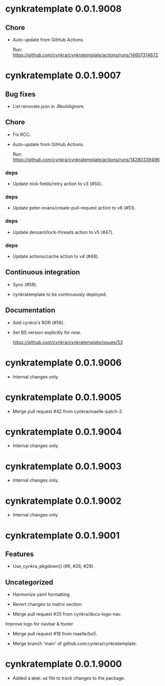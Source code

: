 <!-- NEWS.md is maintained by https://fledge.cynkra.com, contributors should not edit this file -->

# cynkratemplate 0.0.1.9008

## Chore

- Auto-update from GitHub Actions.

  Run: https://github.com/cynkra/cynkratemplate/actions/runs/14607314672


# cynkratemplate 0.0.1.9007

## Bug fixes

- List renovate.json in .Rbuildignore.

## Chore

- Fix RCC.

- Auto-update from GitHub Actions.

  Run: https://github.com/cynkra/cynkratemplate/actions/runs/14280339496

### deps

- Update nick-fields/retry action to v3 (#50).

### deps

- Update peter-evans/create-pull-request action to v6 (#51).

### deps

- Update dessant/lock-threads action to v5 (#47).

### deps

- Update actions/cache action to v4 (#48).

## Continuous integration

- Sync (#59).

- cynkratemplate to be continuously deployed.

## Documentation

- Add cynkra's ROR (#56).

- Set BS version explicitly for now.

  https://github.com/cynkra/cynkratemplate/issues/53


# cynkratemplate 0.0.1.9006

- Internal changes only.


# cynkratemplate 0.0.1.9005

- Merge pull request #42 from cynkra/maelle-patch-2.


# cynkratemplate 0.0.1.9004

- Internal changes only.


# cynkratemplate 0.0.1.9003

- Internal changes only.


# cynkratemplate 0.0.1.9002

- Internal changes only.


# cynkratemplate 0.0.1.9001

## Features

- Use_cynkra_pkgdown() (#6, #28, #29).

## Uncategorized

- Harmonize yaml formatting.

- Revert changes to matrix section.

- Merge pull request #25 from cynkra/docs-logo-nav.

Improve logo for navbar & footer

- Merge pull request #18 from maelle/bs5.



- Merge branch 'main' of github.com:cynkra/cynkratemplate.



# cynkratemplate 0.0.1.9000

* Added a `NEWS.md` file to track changes to the package.

